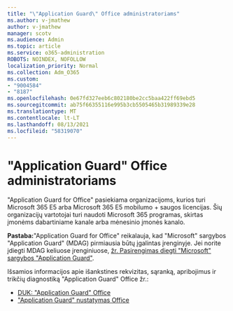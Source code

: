 ```yaml
---
title: "\"Application Guard\" Office administratoriams"
ms.author: v-jmathew
author: v-jmathew
manager: scotv
ms.audience: Admin
ms.topic: article
ms.service: o365-administration
ROBOTS: NOINDEX, NOFOLLOW
localization_priority: Normal
ms.collection: Adm_O365
ms.custom:
- "9004584"
- "8187"
ms.openlocfilehash: 0e67fd327eeb6c802180be2cc5baa422ff69ebd5
ms.sourcegitcommit: ab75f66355116e995b3cb5505465b31989339e28
ms.translationtype: MT
ms.contentlocale: lt-LT
ms.lasthandoff: 08/13/2021
ms.locfileid: "58319070"
---
```

# <a name="application-guard-for-office-for-admins"></a>"Application Guard" Office administratoriams

"Application Guard for Office" pasiekiama organizacijoms, kurios turi Microsoft 365 E5 arba Microsoft 365 E5 mobilumo + saugos licencijas. Šių organizacijų vartotojai turi naudoti Microsoft 365 programas, skirtas įmonėms dabartiniame kanale arba mėnesinio įmonės kanalo.

**Pastaba:**"Application Guard for Office" reikalauja, kad "Microsoft" sargybos "Application Guard" (MDAG) pirmiausia būtų įgalintas įrenginyje. Jei norite įdiegti MDAG keliuose įrenginiuose, [žr. Pasirengimas diegti "Microsoft" sargybos "Application Guard"](https://docs.microsoft.com/windows/security/threat-protection/microsoft-defender-application-guard/install-md-app-guard).

Išsamios informacijos apie išankstines rekvizitas, sąranką, apribojimus ir trikčių diagnostiką "Application Guard" Office žr.:

- [DUK: "Application Guard" Office](https://support.microsoft.com/office/application-guard-for-office-9e0fb9c2-ffad-43bf-8ba3-78f785fdba46)
- ["Application Guard" nustatymas Office](https://docs.microsoft.com/microsoft-365/security/office-365-security/install-app-guard)
